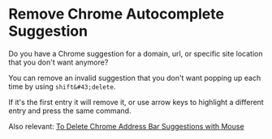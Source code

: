 # Remove Chrome Autocomplete Suggestion


Do you have a Chrome suggestion for a domain, url, or specific site location that you don&#39;t want anymore?

You can remove an invalid suggestion that you don&#39;t want popping up each time by using `shift&#43;delete`.

If it&#39;s the first entry it will remove it, or use arrow keys to highlight a different entry and press the same command.

Also relevant: [To Delete Chrome Address Bar Suggestions with Mouse](https://bit.ly/38wFlOJ)

